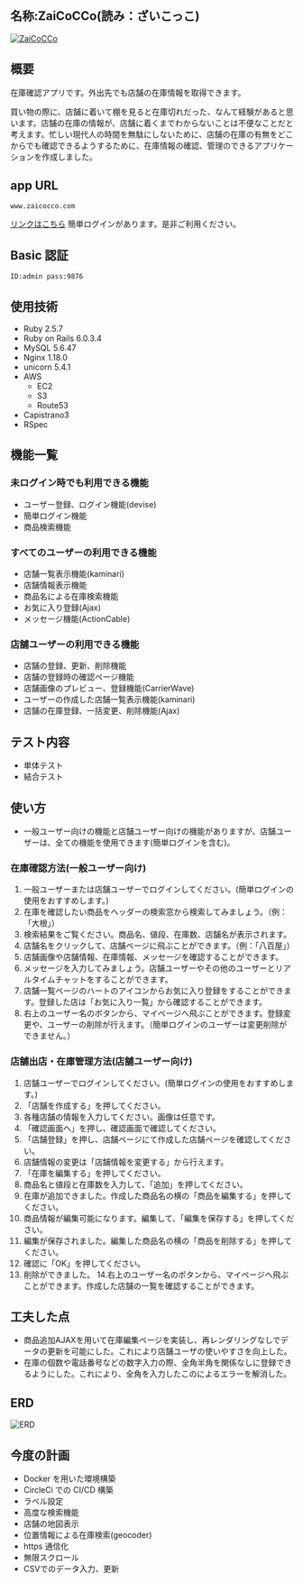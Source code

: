 ## 名称:ZaiCoCCo(読み：ざいこっこ)
[![ZaiCoCCo](https://i.gyazo.com/100e0ff247e2ec04fb1e50d9f783e3a0.png)](https://gyazo.com/100e0ff247e2ec04fb1e50d9f783e3a0)

## 概要

在庫確認アプリです。外出先でも店舗の在庫情報を取得できます。
 
 買い物の際に、店舗に着いて棚を見ると在庫切れだった、なんて経験があると思います。店舗の在庫の情報が、店舗に着くまでわからないことは不便なことだと考えます。忙しい現代人の時間を無駄にしないために、店舗の在庫の有無をどこからでも確認できるようするために、在庫情報の確認、管理のできるアプリケーションを作成しました。

## app URL

```
www.zaicocco.com
```

[リンクはこちら](http://www.zaicocco.com)
簡単ログインがあります。是非ご利用ください。

## Basic 認証

```
ID:admin pass:9876
```

## 使用技術

- Ruby 2.5.7
- Ruby on Rails 6.0.3.4
- MySQL 5.6.47 
- Nginx 1.18.0
- unicorn 5.4.1
- AWS
  - EC2
  - S3
  - Route53
- Capistrano3
- RSpec

## 機能一覧

### 未ログイン時でも利用できる機能

- ユーザー登録、ログイン機能(devise)
- 簡単ログイン機能
- 商品検索機能

### すべてのユーザーの利用できる機能

- 店舗一覧表示機能(kaminari)
- 店舗情報表示機能
- 商品名による在庫検索機能
- お気に入り登録(Ajax)
- メッセージ機能(ActionCable)

### 店舗ユーザーの利用できる機能

- 店舗の登録、更新、削除機能
- 店舗の登録時の確認ページ機能
- 店舗画像のプレビュー、登録機能(CarrierWave)
- ユーザーの作成した店舗一覧表示機能(kaminari)
- 店舗の在庫登録、一括変更、削除機能(Ajax)

## テスト内容

- 単体テスト
- 結合テスト

## 使い方

- 一般ユーザー向けの機能と店舗ユーザー向けの機能がありますが、店舗ユーザーは、全ての機能を使用できます(簡単ログインを含む)。

### 在庫確認方法(一般ユーザー向け)

1. 一般ユーザーまたは店舗ユーザーでログインしてください。(簡単ログインの使用をおすすめします。)
2. 在庫を確認したい商品をヘッダーの検索窓から検索してみましょう。（例：「大根」）
3. 検索結果をご覧ください。商品名、値段、在庫数、店舗名が表示されます。
4. 店舗名をクリックして、店舗ページに飛ぶことができます。（例：「八百屋」）
5. 店舗画像や店舗情報、在庫情報、メッセージを確認することができます。
6. メッセージを入力してみましょう。店舗ユーザーやその他のユーザーとリアルタイムチャットをすることができます。
7. 店舗一覧ページのハートのアイコンからお気に入り登録をすることができます。登録した店は「お気に入り一覧」から確認することができます。
8. 右上のユーザー名のボタンから、マイページへ飛ぶことができます。登録変更や、ユーザーの削除が行えます。（簡単ログインのユーザーは変更削除ができません。）

### 店舗出店・在庫管理方法(店舗ユーザー向け)

1. 店舗ユーザーでログインしてください。(簡単ログインの使用をおすすめします。)
2. 「店舗を作成する」を押してください。
3. 各種店舗の情報を入力してください。画像は任意です。
4. 「確認画面へ」を押し、確認画面で確認してください。
5. 「店舗登録」を押し、店舗ページにて作成した店舗ページを確認してください。
6. 店舗情報の変更は「店舗情報を変更する」から行えます。
7. 「在庫を編集する」を押してください。
8. 商品名と値段と在庫数を入力して、「追加」を押してください。
9. 在庫が追加できました。作成した商品名の横の「商品を編集する」を押してください。
10. 商品情報が編集可能になります。編集して、「編集を保存する」を押してください。
11. 編集が保存されました。編集した商品名の横の「商品を削除する」を押してください。
12. 確認に「OK」を押してください。
13. 削除ができました。 14.右上のユーザー名のボタンから、マイページへ飛ぶことができます。作成した店舗の一覧を確認することができます。

## 工夫した点
- 商品追加AJAXを用いて在庫編集ページを実装し、再レンダリングなしでデータの更新を可能にした。これにより店舗ユーザの使いやすさを向上した。
- 在庫の個数や電話番号などの数字入力の際、全角半角を関係なしに登録できるようにした。これにより、全角を入力したこのによるエラーを解消した。

## ERD

![ERD](https://user-images.githubusercontent.com/62154444/105213599-3fe11300-5b92-11eb-8321-9578e415b9a5.png)

## 今度の計画

- Docker を用いた環境構築
- CircleCi での CI/CD 構築
- ラベル設定
- 高度な検索機能
- 店舗の地図表示
- 位置情報による在庫検索(geocoder)
- https 通信化
- 無限スクロール
- CSVでのデータ入力、更新
